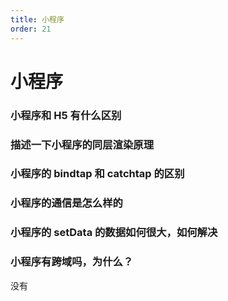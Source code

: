 ```yaml
---
title: 小程序
order: 21
---
```


# 小程序

### 小程序和 H5 有什么区别

### 描述一下小程序的同层渲染原理

### 小程序的 bindtap 和 catchtap 的区别

### 小程序的通信是怎么样的

### 小程序的 setData 的数据如何很大，如何解决

### 小程序有跨域吗，为什么？

没有

